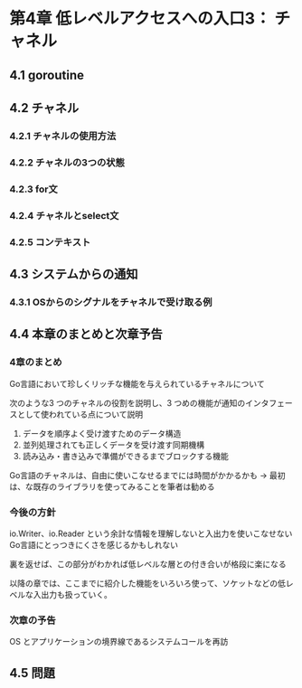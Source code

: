 # 第4章  低レベルアクセスへの入口3： チャネル

## 4.1 goroutine

## 4.2 チャネル

### 4.2.1 チャネルの使用方法

### 4.2.2 チャネルの3つの状態

### 4.2.3 for文

### 4.2.4 チャネルとselect文

### 4.2.5 コンテキスト

## 4.3 システムからの通知

### 4.3.1 OSからのシグナルをチャネルで受け取る例

## 4.4 本章のまとめと次章予告

### 4章のまとめ

Go言語において珍しくリッチな機能を与えられているチャネルについて

次のような3 つのチャネルの役割を説明し、3 つめの機能が通知のインタフェースとして使われている点について説明

1. データを順序よく受け渡すためのデータ構造
2. 並列処理されても正しくデータを受け渡す同期機構
3. 読み込み・書き込みで準備ができるまでブロックする機能

Go言語のチャネルは、自由に使いこなせるまでには時間がかかるかも
-> 最初は、な既存のライブラリを使ってみることを筆者は勧める

### 今後の方針

io.Writer、io.Reader という余計な情報を理解しないと入出力を使いこなせないGo言語にとっつきにくさを感じるかもしれない

裏を返せば、この部分がわかれば低レベルな層との付き合いが格段に楽になる

以降の章では、ここまでに紹介した機能をいろいろ使って、ソケットなどの低レベルな入出力も扱っていく。

### 次章の予告

OS とアプリケーションの境界線であるシステムコールを再訪

## 4.5 問題
